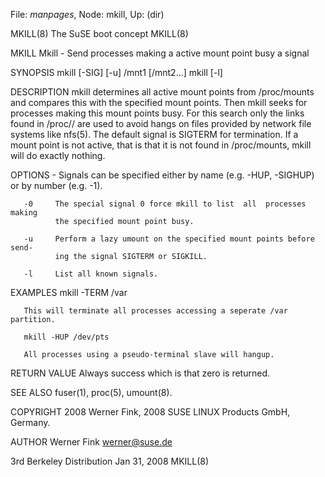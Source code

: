 File: *manpages*,  Node: mkill,  Up: (dir)

MKILL(8)                     The SuSE boot concept                    MKILL(8)



MKILL
       Mkill - Send processes making a active mount point busy a signal

SYNOPSIS
       mkill [-SIG] [-u] /mnt1 [/mnt2...]
       mkill [-l]

DESCRIPTION
       mkill determines all active mount points from /proc/mounts and compares
       this with the specified mount points. Then mkill  seeks  for  processes
       making  this mount points busy. For this search only the links found in
       /proc/<pid>/ are used to avoid hangs on files provided by network  file
       systems like nfs(5).  The default signal is SIGTERM for termination. If
       a mount point  is  not  active,  that  is  that  it  is  not  found  in
       /proc/mounts, mkill will do exactly nothing.

OPTIONS
       -<SIG> Signals  can be specified either by name (e.g. -HUP, -SIGHUP) or
              by number (e.g. -1).

       -0     The special signal 0 force mkill to list  all  processes  making
              the specified mount point busy.

       -u     Perform a lazy umount on the specified mount points before send-
              ing the signal SIGTERM or SIGKILL.

       -l     List all known signals.

EXAMPLES
       mkill -TERM /var

       This will terminate all processes accessing a seperate /var partition.

       mkill -HUP /dev/pts

       All processes using a pseudo-terminal slave will hangup.

RETURN VALUE
       Always success which is that zero is returned.

SEE ALSO
       fuser(1), proc(5), umount(8).

COPYRIGHT
       2008 Werner Fink, 2008 SUSE LINUX Products GmbH, Germany.

AUTHOR
       Werner Fink <werner@suse.de>



3rd Berkeley Distribution        Jan 31, 2008                         MKILL(8)
